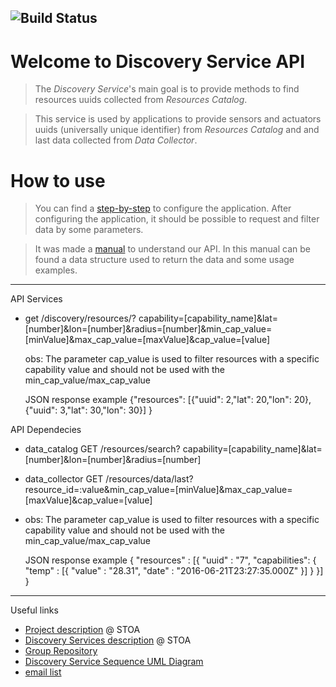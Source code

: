 ![Build Status](https://gitlab.com/smart-city-platform/discovery-service/badges/master/build.svg)
---

# Welcome to Discovery Service API

> The *Discovery Service*'s main goal is to provide methods to find resources uuids collected
from *Resources Catalog*.

> This service is used by applications to provide sensors and actuators uuids (universally unique identifier) from *Resources Catalog*
and and last data collected from *Data Collector*.

# How to use

> You can find a [step-by-step](https://gitlab.com/smart-city-platform/discovery-service/wikis/basic_setup) to configure the application.
After configuring the application, it should be possible to request and filter data by some parameters.

> It was made a [manual](https://social.stoa.usp.br/poo2016/projeto/grupo-5-middleware-cidade-inteligente) to understand our API. In this manual can be found a data structure used to return the data and some usage examples.

---
API Services

* get /discovery/resources/? capability=[capability_name]&lat=[number]&lon=[number]&radius=[number]&min_cap_value=[minValue]&max_cap_value=[maxValue]&cap_value=[value]

    obs: The parameter cap_value is used to filter resources with a specific capability value and should not be used with the min_cap_value/max_cap_value
    
    JSON response example  {"resources": [{"uuid": 2,"lat": 20,"lon": 20}, 
 	                                      {"uuid": 3,"lat": 30,"lon": 30}]
                           }

API Dependecies

* data_catalog 		GET /resources/search? capability=[capability_name]&lat=[number]&lon=[number]&radius=[number]
* data_collector	GET /resources/data/last?resource_id=:value&min_cap_value=[minValue]&max_cap_value=[maxValue]&cap_value=[value]
* 
    obs: The parameter cap_value is used to filter resources with a specific capability value and should not be used with the min_cap_value/max_cap_value

    JSON response example {  "resources" : [{ "uuid" : "7", "capabilities":
                                { "temp" : [{ "value" : "28.31", "date" : "2016-06-21T23:27:35.000Z" }] } }] }
---

Useful links

* [Project description](https://social.stoa.usp.br/poo2016/projeto/projeto-plataforma-cidades-inteligentes) @ STOA
* [Discovery Services description](https://social.stoa.usp.br/poo2016/projeto/grupo-5-middleware-cidade-inteligente) @ STOA
* [Group Repository](https://gitlab.com/groups/smart-city-platform)
* [Discovery Service Sequence UML Diagram](documentation/SequenceDiagram_v1.png)
* [email list](https://groups.google.com/forum/#!forum/pci-lideres-equipe-de-organizacao-poo-ime-2016)
